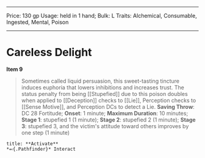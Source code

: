 
---
Price: 130 gp
Usage: held in 1 hand;
Bulk: L
Traits: Alchemical, Consumable, Ingested, Mental, Poison

---

# Careless Delight

**Item 9**

> Sometimes called liquid persuasion, this sweet-tasting tincture induces euphoria that lowers inhibitions and increases trust. The status penalty from being [[Stupefied]] due to this poison doubles when applied to [[Deception]] checks to [[Lie]], Perception checks to [[Sense Motive]], and Perception DCs to detect a Lie.
**Saving Throw**: DC 28 Fortitude;
**Onset**: 1 minute;
**Maximum Duration**: 10 minutes;
**Stage 1**: stupefied 1 (1 minute);
**Stage 2**: stupefied 2 (1 minute);
**Stage 3**: stupefied 3, and the victim's attitude toward others improves by one step (1 minute)

```ad-embed-ability
title: **Activate**
*⬻{.Pathfinder}* Interact 
```
